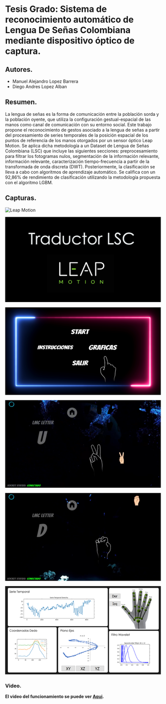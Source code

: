 # Tesis Grado: Sistema de reconocimiento automático de Lengua De Señas Colombiana mediante dispositivo óptico de captura.

## Autores. 
- Manuel Alejandro Lopez Barrera
- Diego Andres Lopez Alban

## Resumen.
La lengua de señas es la forma de comunicación entre la población sorda y la población oyente, que utiliza la configuración gestual-espacial de las manos como canal de comunicación con su entorno social. Este trabajo propone el reconocimiento de gestos asociado a la lengua de señas a partir del procesamiento de series temporales de la posición espacial de los puntos de referencia de los manos otorgados por un sensor óptico Leap Motion. Se aplica dicha metodología a un Dataset de Lengua de Señas Colombiana (LSC) que incluye las siguientes secciones: preprocesamiento para filtrar los fotogramas nulos, segmentación de la información relevante, información relevante, caracterización tiempo-frecuencia a partir de la transformada de onda discreta (DWT). Posteriormente, la clasificación se lleva a cabo con algoritmos de aprendizaje automático. Se califica con un 92,86% de rendimiento de clasificación utilizando la metodología propuesta con el algoritmo LGBM.

## Capturas.

![Leap Motion](https://dynamoelectronics.com/wp-content/uploads/2017/04/Leap-motion-sensor-de-movimiento.jpg)

![Titulo](https://github.com/VBeer/Tesis_Grado/blob/main/Capturas/image1.png?raw=true)

![Menu](https://github.com/VBeer/Tesis_Grado/blob/main/Capturas/image031.png?raw=true)

![Principal](https://github.com/VBeer/Tesis_Grado/blob/main/Capturas/image2.png?raw=true)

![Principal2](https://github.com/VBeer/Tesis_Grado/blob/main/Capturas/image3.png?raw=true)

![Graficas](https://github.com/VBeer/Tesis_Grado/blob/main/Capturas/image035.png?raw=true)

### Video.

**El video del funcionamiento se puede ver [Aqui](https://drive.google.com/file/d/1rSXBbUJn6RExnwRfhvb10eDfEP6GV0at/view?usp=sharing).**
